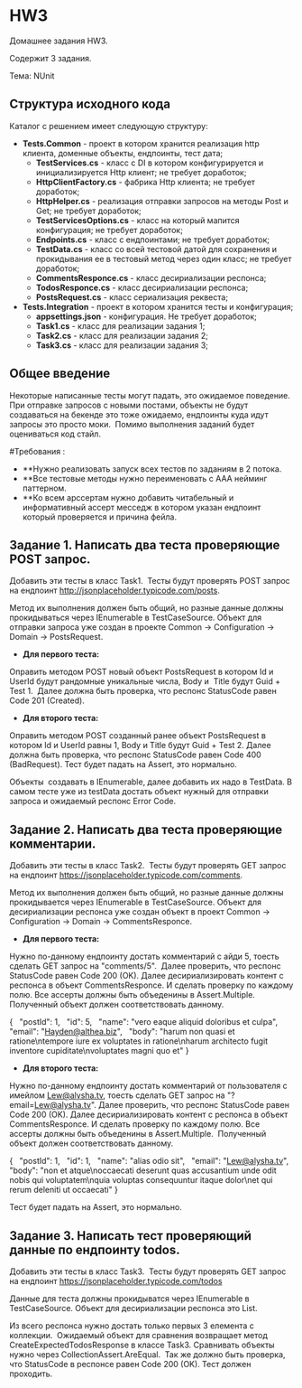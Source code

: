 # HW3
Домашнее задания HW3.

Содержит 3 задания.

Тема: NUnit

## Структура исходного кода
Каталог с решением имеет следующую структуру:
- **Tests.Common** - проект в котором хранится реализация http клиента, доменные объекты, ендпоинты, тест дата;
    - **TestServices.cs** - класс с DI в котором конфигурируется и инициализируется Http клиент; не требует доработок;
    - **HttpClientFactory.cs** - фабрика Http клиента; не требует доработок;
    - **HttpHelper.cs** - реализация отправки запросов на методы Post и Get; не требует доработок;
    - **TestServicesOptions.cs** - класс на который мапится конфигурация; не требует доработок;
    - **Endpoints.cs** - класс с ендпоинтами; не требует доработок;
    - **TestData.cs** - класс со всей тестовой датой для сохранения и прокидывания ее в тестовый метод через один класс; не требует доработок;
    - **CommentsResponce.cs** - класс десириализации респонса;
    - **TodosResponce.cs** - класс десириализации респонса;
    - **PostsRequest.cs** - класс сериализация реквеста;
- **Tests.Integration** - проект в котором хранится тесты и конфигурация;
    - **appsettings.json** - конфигурация. Не требует доработок;
    - **Task1.cs** - класс для реализации задания 1;
    - **Task2.cs** - класс для реализации задания 2;
    - **Task3.cs** - класс для реализации задания 3;


## Общее введение
Некоторые написанные тесты могут падать, это ожидаемое поведение. 
При отправке запросов с новыми постами, объекты не будут создаваться на бекенде это тоже ожидаемо, ендпоинты куда идут запросы это просто моки. 
Помимо выполнения заданий будет оцениваться код стайл.

#Требования :  
- **Нужно реализовать запуск всех тестов по заданиям в 2 потока.
- **Все тестовые методы нужно переименовать с AAA нейминг паттерном.
- **Ко всем арссертам нужно добавить читабельный и информативный ассерт месседж в котором указан ендпоинт который проверяется и причина фейла. 


## Задание 1. Написать два теста проверяющие POST запрос.
Добавить эти тесты в класс Task1. 
Тесты будут проверять POST запрос на ендпоинт http://jsonplaceholder.typicode.com/posts.

Метод их выполнения должен быть общий, но разные данные должны прокидываться через IEnumerable в TestCaseSource.
Oбъект для отправки запроса уже создан в проекте Сommon -> Configuration -> Domain -> PostsRequest. 

- **Для первого теста:**

Оправить методом POST новый объект PostsRequest в котором Id и UserId будут рандомные уникальные числа, Body и  Title будут Guid + Test 1. 
Далее должна быть проверка, что респонс StatusCode равен Code 201 (Created).

- **Для второго теста:**

Оправить методом POST созданный ранее объект PostsRequest в котором Id и UserId равны 1, Body и Title будут Guid + Test 2.
Далее должна быть проверка, что респонс StatusCode равен Code 400 (BadRequest).
Тест будет падать на Assert, это нормально.

Объекты  создавать в IEnumerable, далее добавить их надо в TestData. В самом тесте уже из testData достать объект нужный для отправки запроса и ожидаемый респонс Error Code.


## Задание 2. Написать два теста проверяющие комментарии.
Добавить эти тесты в класс Task2. 
Тесты будут проверять GET запрос на ендпоинт https://jsonplaceholder.typicode.com/comments.

Метод их выполнения должен быть общий, но разные данные должны прокидывается через IEnumerable в TestCaseSource.
Oбъект для десириализации респонса уже создан объект в проект Сommon -> Configuration -> Domain -> CommentsResponce. 

- **Для первого теста:**

Нужно по-данному ендпоинту достать комментарий с айди 5, тоесть сделать GET запрос на "comments/5". 
Далее проверить, что респонс StatusCode равен Code 200 (OK).
Далее десириализировать контент с респонса в объект CommentsResponce.
И сделать проверку по каждому полю. Все ассерты должны быть объеденины в Assert.Multiple. 
Полученный объект должен соответствовать данному.

{
  "postId": 1,
  "id": 5,
  "name": "vero eaque aliquid doloribus et culpa",
  "email": "Hayden@althea.biz",
  "body": "harum non quasi et ratione\ntempore iure ex voluptates in ratione\nharum architecto fugit inventore cupiditate\nvoluptates magni quo et"
}

- **Для второго теста:** 

Нужно по-данному ендпоинту достать комментарий от пользователя с имейлом Lew@alysha.tv, тоесть сделать GET запрос на "?email=Lew@alysha.tv".
Далее проверить, что респонс StatusCode равен Code 200 (OK).
Далее десириализировать контент с респонса в объект CommentsResponce.
И сделать проверку по каждому полю. Все ассерты должны быть объеденины в Assert.Multiple. 
Полученный объект должен соответствовать данному.

{
  "postId": 1,
  "id": 1,
  "name": "alias odio sit",
  "email": "Lew@alysha.tv",
  "body": "non et atque\noccaecati deserunt quas accusantium unde odit nobis qui voluptatem\nquia voluptas consequuntur itaque dolor\net qui rerum deleniti ut occaecati"
}

Тест будет падать на Assert, это нормально.

## Задание 3. Написать тест проверяющий данные по ендпоинту todos.
Добавить эти тесты в класс Task3. 
Тесты будут проверять GET запрос на ендпоинт https://jsonplaceholder.typicode.com/todos

Данные для теста должны прокидыватся через IEnumerable в TestCaseSource.
Oбъект для десириализации респонса это List<TodosResponce>. 

Из всего респонса нужно достать только первых 3 елемента c коллекции. 
Ожидаемый объект для сравнения возвращает метод CreateExpectedTodosResponse в классе Task3.
Сравнивать объекты нужно через CollectionAssert.AreEqual. 
Так же должно быть проверка, что StatusCode в респонсе равен Code 200 (OK).
Тест должен проходить. 
